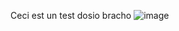 Ceci est un test
dosio bracho
![image](https://github.com/user-attachments/assets/ccaa41db-2c6b-473d-b172-ef8e820e436d)
